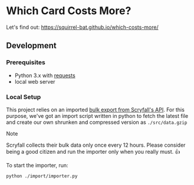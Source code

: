 # Which Card Costs More?
Let's find out: https://squirrel-bat.github.io/which-costs-more/

## Development
### Prerequisites
* Python 3.x with [requests](https://pypi.org/project/requests/)
* local web server

### Local Setup
This project relies on an imported [bulk export from Scryfall's API](https://scryfall.com/docs/api/bulk-data).
For this purpose, we've got an import script written in python to fetch the latest file and create our own shrunken and compressed version as `./src/data.gzip`
> [!NOTE]
> Scryfall collects their bulk data only once every 12 hours. Please consider being a good citizen and run the importer only when you really must. 👍

To start the importer, run:
```shell
python ./import/importer.py
```
